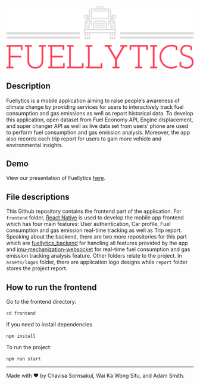 ![Fuellytics logo](./assets/logos/fuellytics-high-resolution-logo-color-on-transparent-background.png "Fuellytics")
---
## Description
Fuellytics is a mobile application aiming to raise people’s awareness of climate change by providing services for users to interactively track fuel consumption and gas emissions as well as report historical data.
To develop this application, open dataset from Fuel Economy API, Engine displacement, and super changer API as well as live data set from users’ phone are used to perform fuel consumption and gas emission analysis. Moreover, the app also records each trip report for users to gain more vehicle and environmental insights.

## Demo
View our presentation of Fuellytics [here](https://www.youtube.com/watch?v=2h5kqD_IYdg).

## File descriptions
This Github repository contains the frontend part of the application. For `frontend` folder, [React Native](https://reactnative.dev/) is used to develop the mobile app frontend which has four main features: User authentication, Car profile, Fuel consumption and gas emission real-time tracking as well as Trip report. Speaking about the backend, there are two more repositories for this part which are [fuellytics_backend](https://github.com/wongsitu/fuellytics_backend) for handling all features provided by the app and [imu-mechanization-websocket](https://github.com/wongsitu/imu-mechanization-websocket) for real-time fuel consumption and gas emission tracking analysis feature. Other folders relate to the project. In `assets/logos` folder, there are application logo designs while `report` folder stores the project report.


## How to run the frontend

Go to the frontend directory:

```
cd frontend
```

If you need to install dependencies

```
npm install
```

To run the project:

```
npm run start
```
---
Made with :heart: by Chavisa Sornsakul, Wai Ka Wong Situ, and Adam Smith.
